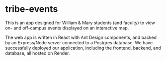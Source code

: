 # tribe-events

This is an app designed for William & Mary students (and faculty) to view on- and off-campus events displayed on an interactive map.

The web app is written in React with Ant Design components, and backed by an Express/Node server connected to a Postgres database. 
We have successfully deployed our application, including the frontend, backend, and database, all hosted on Render.
